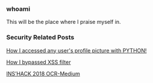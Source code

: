 ### whoami

This will be the place where I praise myself in.

### Security Related Posts

[How I accessed any user's profile picture with PYTHON!](./posts/post1.html)

[How I bypassed XSS filter](./posts/post2.html)

[INS’HACK 2018 OCR-Medium](./posts/post3.html)



